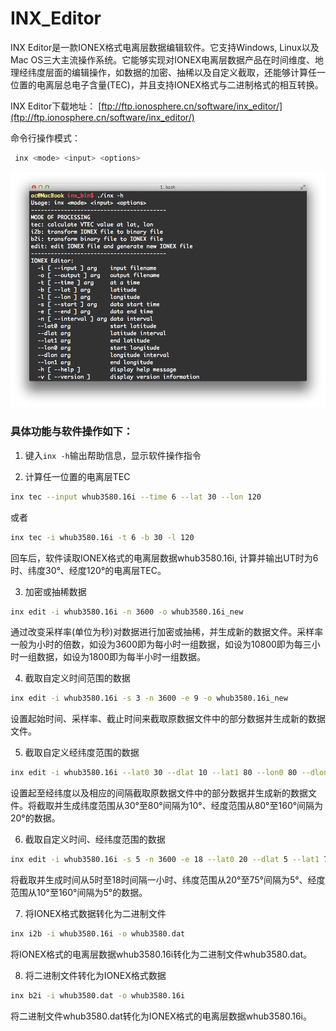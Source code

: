 # INX_Editor

INX Editor是一款IONEX格式电离层数据编辑软件。它支持Windows, Linux以及Mac OS三大主流操作系统。它能够实现对IONEX电离层数据产品在时间维度、地理经纬度层面的编辑操作，如数据的加密、抽稀以及自定义截取，还能够计算任一位置的电离层总电子含量(TEC)，并且支持IONEX格式与二进制格式的相互转换。

INX Editor下载地址： [ftp://ftp.ionosphere.cn/software/inx_editor/](ftp://ftp.ionosphere.cn/software/inx_editor/)

命令行操作模式： 
```bash
 inx <mode> <input> <options>
```
![INX Editor](image/inx_editor.png)

### 具体功能与软件操作如下：

1. 键入`inx -h`输出帮助信息，显示软件操作指令

2. 计算任一位置的电离层TEC
```bash
inx tec --input whub3580.16i --time 6 --lat 30 --lon 120
```
或者
```bash
inx tec -i whub3580.16i -t 6 -b 30 -l 120
```
回车后，软件读取IONEX格式的电离层数据whub3580.16i, 计算并输出UT时为6时、纬度30°、经度120°的电离层TEC。

3. 加密或抽稀数据
```bash
inx edit -i whub3580.16i -n 3600 -o whub3580.16i_new
```
通过改变采样率(单位为秒)对数据进行加密或抽稀，并生成新的数据文件。采样率一般为小时的倍数，如设为3600即为每小时一组数据，如设为10800即为每三小时一组数据，如设为1800即为每半小时一组数据。

4. 截取自定义时间范围的数据
```bash
inx edit -i whub3580.16i -s 3 -n 3600 -e 9 -o whub3580.16i_new
```
设置起始时间、采样率、截止时间来截取原数据文件中的部分数据并生成新的数据文件。

5. 截取自定义经纬度范围的数据
```bash
inx edit -i whub3580.16i --lat0 30 --dlat 10 --lat1 80 --lon0 80 --dlon 20 --lon1 160 -o whub3580.16i_new
```
设置起至经纬度以及相应的间隔截取原数据文件中的部分数据并生成新的数据文件。将截取并生成纬度范围从30°至80°间隔为10°、经度范围从80°至160°间隔为20°的数据。

6. 截取自定义时间、经纬度范围的数据
```bash
inx edit -i whub3580.16i -s 5 -n 3600 -e 18 --lat0 20 --dlat 5 --lat1 75 --lon0 10 --dlon 5 --lon1 160 -o whub3580.16i_new
```
将截取并生成时间从5时至18时间隔一小时、纬度范围从20°至75°间隔为5°、经度范围从10°至160°间隔为5°的数据。

7. 将IONEX格式数据转化为二进制文件
```bash
inx i2b -i whub3580.16i -o whub3580.dat
```
将IONEX格式的电离层数据whub3580.16i转化为二进制文件whub3580.dat。

8. 将二进制文件转化为IONEX格式数据
```bash
inx b2i -i whub3580.dat -o whub3580.16i
```
将二进制文件whub3580.dat转化为IONEX格式的电离层数据whub3580.16i。

